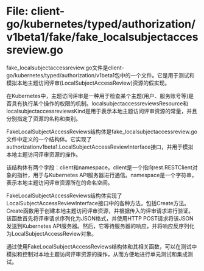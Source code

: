 # File: client-go/kubernetes/typed/authorization/v1beta1/fake/fake_localsubjectaccessreview.go

fake_localsubjectaccessreview.go文件是client-go/kubernetes/typed/authorization/v1beta1包中的一个文件。它是用于测试和模拟本地主题访问评审(LocalSubjectAccessReview)资源的假实现。

在Kubernetes中，主题访问评审是一种用于检查某个主题(用户、服务账号等)是否具有执行某个操作的权限的机制。localsubjectaccessreviewsResource和localsubjectaccessreviewsKind是用于表示本地主题访问评审资源的常量，并且分别指定了资源的名称和类别。

FakeLocalSubjectAccessReviews结构体是fake_localsubjectaccessreview.go文件中定义的一个结构体。它实现了authorizationv1beta1.LocalSubjectAccessReviewInterface接口，并用于模拟本地主题访问评审资源的操作。

该结构体有两个字段：client和namespace。client是一个指向rest.RESTClient对象的指针，用于与Kubernetes API服务器进行通信。namespace是一个字符串，表示本地主题访问评审资源所在的命名空间。

FakeLocalSubjectAccessReviews结构体实现了LocalSubjectAccessReviewInterface接口中的各种方法，包括Create方法。Create函数用于创建本地主题访问评审资源，并根据传入的评审请求进行验证。该函数首先将评审请求序列化为JSON格式，并使用HTTP POST请求将该JSON发送到Kubernetes API服务器。然后，它等待服务器的响应，并将响应反序列化为LocalSubjectAccessReview对象。

通过使用FakeLocalSubjectAccessReviews结构体和其相关函数，可以在测试中模拟和控制对本地主题访问评审资源的操作，从而方便地进行单元测试和集成测试。

